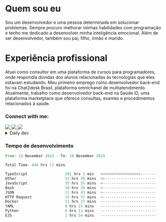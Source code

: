 # Quem sou eu
Sou um desenvolvedor e uma pessoa determinada em solucionar problemas. Sempre procuro melhorar minhas habilidades com programação e tenho me dedicado a desenvolver minha inteligência emocional. Além de ser desenvolvedor, também sou pai, filho, irmão e marido.

# Experiência profissional
Atuei como consultor em uma plataforma de cursos para programadores, onde respondia dúvidas dos alunos relacionadas às tecnologias que eles estavam estudando.
Meu primeiro emprego como desenvolvedor back-end foi na Chat2desk Brasil, plataforma omnichanel de multiatendimento.
Atualmente, trabalho como desenvolvedor back-end na Saúde iD, uma plataforma marketplace que oferece consultas, exames e procedimentos relacionados à saúde.

### Connect with me:
<a href="https://www.linkedin.com/in/theusmoreira" target="_blank" >
<img src="https://img.shields.io/badge/linkedin-%230077B5.svg?&style=for-the-badge&logo=linkedin&logoColor=white ">
</a>
<a href="https://www.instagram.com/matheus.s.moreira/" target="_blank">
<img src="https://img.shields.io/badge/instagram-%23E4405F.svg?&style=for-the-badge&logo=instagram&logoColor=white">
</a>
<a href="mailto:matheussm301@gmail.com"  target="_blank">
<img src="https://img.shields.io/badge/gmail-%23E4405F.svg?&style=for-the-badge&logo=gmail&logoColor=white">
</a>


<details>
  <summary>Daily dev </summary>
<p>
  <a href="https://app.daily.dev/matheussantos"><img src="https://github.com/matheus-santos-moreira/matheus-santos-moreira/blob/master/devcard.svg" width="200" alt="Matheus Santos's Dev Card"/></a>
 </p>
</details>

<h3>Tempo de desenvolvimento</h3>

<!--START_SECTION:waka-->

```rust
From: 19 November 2023 - To: 18 November 2024

Total Time: 646 hrs 11 mins

TypeScript                 501 hrs 1 min   >>>>>>>>>>>>>>>>>>-------   71.62 %
Other                      53 hrs 20 mins  >>-----------------------   07.63 %
JavaScript                 35 hrs 55 mins  >------------------------   05.14 %
Bash                       30 hrs 20 mins  >------------------------   04.34 %
JSON                       21 hrs 43 mins  >------------------------   03.11 %
HTTP Request               15 hrs 57 mins  >------------------------   02.28 %
Docker                     11 hrs 27 mins  -------------------------   01.64 %
YAML                       9 hrs 21 mins   -------------------------   01.34 %
Python                     6 hrs 11 mins   -------------------------   00.89 %
EJS                        2 hrs 54 mins   -------------------------   00.42 %
```

<!--END_SECTION:waka-->
